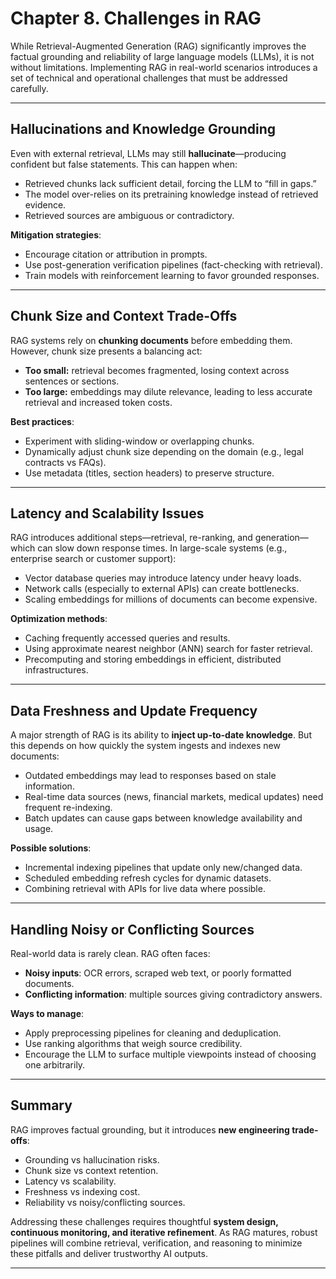 # **Chapter 8. Challenges in RAG**

While Retrieval-Augmented Generation (RAG) significantly improves the factual grounding and reliability of large language models (LLMs), it is not without limitations. Implementing RAG in real-world scenarios introduces a set of technical and operational challenges that must be addressed carefully.

---

## Hallucinations and Knowledge Grounding

Even with external retrieval, LLMs may still **hallucinate**—producing confident but false statements. This can happen when:

* Retrieved chunks lack sufficient detail, forcing the LLM to “fill in gaps.”
* The model over-relies on its pretraining knowledge instead of retrieved evidence.
* Retrieved sources are ambiguous or contradictory.

**Mitigation strategies**:

* Encourage citation or attribution in prompts.
* Use post-generation verification pipelines (fact-checking with retrieval).
* Train models with reinforcement learning to favor grounded responses.

---

## Chunk Size and Context Trade-Offs

RAG systems rely on **chunking documents** before embedding them. However, chunk size presents a balancing act:

* **Too small:** retrieval becomes fragmented, losing context across sentences or sections.
* **Too large:** embeddings may dilute relevance, leading to less accurate retrieval and increased token costs.

**Best practices**:

* Experiment with sliding-window or overlapping chunks.
* Dynamically adjust chunk size depending on the domain (e.g., legal contracts vs FAQs).
* Use metadata (titles, section headers) to preserve structure.

---

## Latency and Scalability Issues

RAG introduces additional steps—retrieval, re-ranking, and generation—which can slow down response times. In large-scale systems (e.g., enterprise search or customer support):

* Vector database queries may introduce latency under heavy loads.
* Network calls (especially to external APIs) can create bottlenecks.
* Scaling embeddings for millions of documents can become expensive.

**Optimization methods**:

* Caching frequently accessed queries and results.
* Using approximate nearest neighbor (ANN) search for faster retrieval.
* Precomputing and storing embeddings in efficient, distributed infrastructures.

---

## Data Freshness and Update Frequency

A major strength of RAG is its ability to **inject up-to-date knowledge**. But this depends on how quickly the system ingests and indexes new documents:

* Outdated embeddings may lead to responses based on stale information.
* Real-time data sources (news, financial markets, medical updates) need frequent re-indexing.
* Batch updates can cause gaps between knowledge availability and usage.

**Possible solutions**:

* Incremental indexing pipelines that update only new/changed data.
* Scheduled embedding refresh cycles for dynamic datasets.
* Combining retrieval with APIs for live data where possible.

---

## Handling Noisy or Conflicting Sources

Real-world data is rarely clean. RAG often faces:

* **Noisy inputs**: OCR errors, scraped web text, or poorly formatted documents.
* **Conflicting information**: multiple sources giving contradictory answers.

**Ways to manage**:

* Apply preprocessing pipelines for cleaning and deduplication.
* Use ranking algorithms that weigh source credibility.
* Encourage the LLM to surface multiple viewpoints instead of choosing one arbitrarily.

---

## Summary

RAG improves factual grounding, but it introduces **new engineering trade-offs**:

* Grounding vs hallucination risks.
* Chunk size vs context retention.
* Latency vs scalability.
* Freshness vs indexing cost.
* Reliability vs noisy/conflicting sources.

Addressing these challenges requires thoughtful **system design, continuous monitoring, and iterative refinement**. As RAG matures, robust pipelines will combine retrieval, verification, and reasoning to minimize these pitfalls and deliver trustworthy AI outputs.

---
